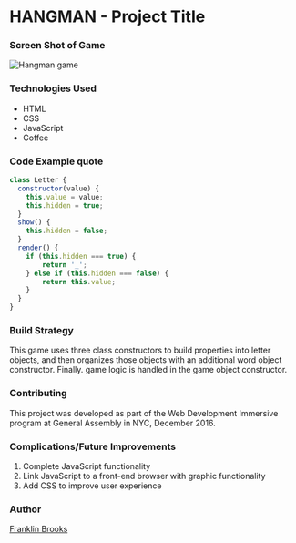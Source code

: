# HANGMAN - Project Title 

### Screen Shot of Game  
  ![Hangman game](http://www.bigfuntown.com/Games/456.jpg)

### Technologies Used
- HTML
- CSS
- JavaScript
- Coffee

### Code Example quote
```javascript
class Letter {
  constructor(value) {
    this.value = value;
    this.hidden = true;
  }
  show() {
    this.hidden = false;
  }
  render() {
    if (this.hidden === true) {
        return '_';
    } else if (this.hidden === false) {
        return this.value;
    }
  }
}
````
### Build Strategy
This game uses three class constructors to build properties into letter objects, and then organizes those objects with an additional word object constructor.  Finally. game logic is handled in the game object constructor.

### Contributing
This project was developed as part of the Web Development Immersive program at General Assembly in NYC, December 2016.

### Complications/Future Improvements 
  1. Complete JavaScript functionality
  1. Link JavaScript to a front-end browser with graphic functionality
  1. Add CSS to improve user experience

### Author
  [Franklin Brooks](http://www.franklinchristopherbrooks.com) 
